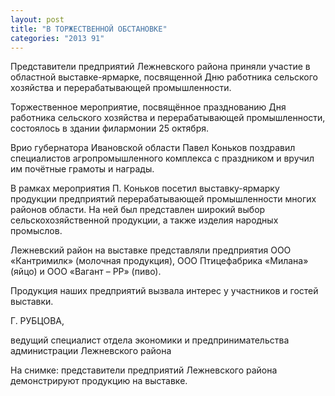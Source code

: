 ```yaml
---
layout: post
title: "В ТОРЖЕСТВЕННОЙ ОБСТАНОВКЕ"
categories: "2013 91"
---
```


Представители предприятий Лежневского района приняли участие в областной выставке-ярмарке, посвященной Дню работника сельского хозяйства и перерабатывающей промышленности.

Торжественное мероприятие, посвящённое празднованию Дня работника сельского хозяйства и перерабатывающей промышленности, состоялось в здании филармонии 25 октября.

Врио  губернатора Ивановской области Павел Коньков поздравил специалистов  агропромышленного комплекса с праздником и вручил им почётные грамоты и  награды.

В  рамках мероприятия П. Коньков посетил выставку-ярмарку продукции предприятий  перерабатывающей промышленности многих районов области. На ней был представлен  широкий выбор сельскохозяйственной продукции, а также изделия народных  промыслов.

Лежневский  район на выставке представляли предприятия ООО «Кантримилк» (молочная  продукция), ООО Птицефабрика «Милана» (яйцо) и ООО «Вагант – РР» (пиво).

Продукция  наших предприятий вызвала интерес у участников и гостей выставки.



Г.  РУБЦОВА,

ведущий  специалист отдела экономики и предпринимательства администрации Лежневского  района

На  снимке: представители предприятий Лежневского района демонстрируют продукцию на  выставке.


